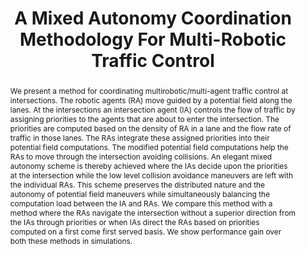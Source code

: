 ---
layout: project-page-new
title: "A Mixed Autonomy Coordination Methodology For Multi-Robotic Traffic Control"
authors:
  - name: Aditya Teja V
    sup: #
  - name: D. V. Karthikeya Viswanath
    sup: #
  - name: K. Madhava Krishna
    sup: #
affiliations:
  - name: IIIT Hyderabad, India
    link: https://robotics.iiit.ac.in
    sup: #
permalink: /publications/2008/V_A-Mixed-Autonomy/
abstract: "We present a method for coordinating multirobotic/multi-agent traffic control at intersections. The robotic agents (RA) move guided by a potential field along the lanes.
At the intersections an intersection agent (IA) controls the flow of traffic by assigning priorities to the agents that are about to enter the intersection. The priorities are computed based on the
density of RA in a lane and the flow rate of traffic in those lanes. The RAs integrate these assigned priorities into their potential field computations. The modified potential field computations help the RAs to move through the intersection avoiding collisions. An elegant mixed autonomy scheme is thereby achieved where the IAs decide upon the priorities at the intersection
while the low level collision avoidance maneuvers are left with the individual RAs. This scheme preserves the distributed nature and the autonomy of potential field maneuvers while simultaneously balancing the computation load between the IA and RAs. We compare this method with a method where the
RAs navigate the intersection without a superior direction from the IAs through priorities or when IAs direct the RAs based on priorities computed on a first come first served basis. We show
performance gain over both these methods in simulations."
paper: https://robotics.iiit.ac.in/uploads/Main/Publications/Robio_teja.pdf
#video: http://robotics.iiit.ac.in/videos/TrafficManagement/teja_etal_robio08.wmv
# iframe: https://www.youtube.com/embed/jhjskX4FQwA

---